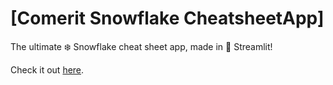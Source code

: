 # [Comerit Snowflake CheatsheetApp]

The ultimate ❄️ Snowflake cheat sheet app, made in 🎈 Streamlit! 

Check it out [here](https://comerit-snowflke-cheatsheetapp.streamlit.app/).


